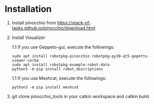 # Installation
1. Install pinocchio from https://stack-of-tasks.github.io/pinocchio/download.html
1. Install Visualizer

   1.1 If you use Geppeto-gui, execute the followings:
   ```
   sudo apt install robotpkg-pinocchio robotpkg-py38-qt5-gepetto-viewer-corba
   sudo apt install robotpkg-example-robot-data
   python3 -m pip install robot_descriptions
   ```
   1.1 If you use Meshcat, execute the followings:
   ```
   python3 -m pip install meshcat
   ```
1. git clone pinocchio_tools in your catkin workspace and catkin build
